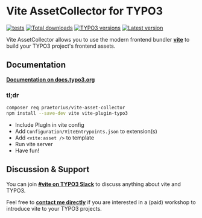 # Vite AssetCollector for TYPO3

[![tests](https://github.com/s2b/vite-asset-collector/actions/workflows/tests.yaml/badge.svg)](https://github.com/s2b/vite-asset-collector/actions/workflows/tests.yaml)
[![Total downloads](https://typo3-badges.dev/badge/vite_assetcollector/downloads/shields.svg)](https://extensions.typo3.org/extension/vite_asset_collector)
[![TYPO3 versions](https://typo3-badges.dev/badge/vite_assetcollector/typo3/shields.svg)](https://extensions.typo3.org/extension/vite_asset_collector)
[![Latest version](https://typo3-badges.dev/badge/vite_assetcollector/version/shields.svg)](https://extensions.typo3.org/extension/vite_asset_collector)

Vite AssetCollector allows you to use the modern frontend bundler **[vite](https://vitejs.dev/)**
to build your TYPO3 project's frontend assets.

## Documentation

**[Documentation on docs.typo3.org](https://docs.typo3.org/p/praetorius/vite-asset-collector/main/en-us/)**

### tl;dr

```sh
composer req praetorius/vite-asset-collector
npm install --save-dev vite vite-plugin-typo3
```

* Include PlugIn in vite config
* Add `Configuration/ViteEntrypoints.json` to extension(s)
* Add `<vite:asset />` to template
* Run vite server
* Have fun!

## Discussion & Support

You can join **[#vite on TYPO3 Slack](https://typo3.slack.com/app_redirect?channel=vite)**
to discuss anything about vite and TYPO3.

Feel free to **[contact me directly](mailto:moin@praetorius.me)** if you are interested
in a (paid) workshop to introduce vite to your TYPO3 projects.
